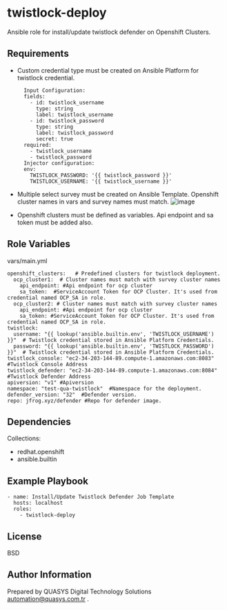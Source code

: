 twistlock-deploy
=========

Ansible role for install/update twistlock defender on Openshift Clusters.

Requirements
------------

- Custom credential type must be created on Ansible Platform for twistlock credential.

        Input Configuration:
        fields:
          - id: twistlock_username
            type: string
            label: twistlock_username
          - id: twistlock_password
            type: string
            label: twistlock_password
            secret: true
        required:
          - twistlock_username
          - twistlock_password
        Injector configuration:
        env:
          TWISTLOCK_PASSWORD: '{{ twistlock_password }}'
          TWISTLOCK_USERNAME: '{{ twistlock_username }}'

- Multiple select survey must be created on Ansible Template. Openshift cluster names in vars and survey names must match.
![image](https://github.com/user-attachments/assets/dcd6d264-95b9-432c-b999-4a689f885f99)

- Openshift clusters must be defined as variables. Api endpoint and sa token must be added also.

Role Variables
--------------

vars/main.yml

    openshift_clusters:   # Predefined clusters for twistlock deployment.
      ocp_cluster1:  # Cluster names must match with survey cluster names
        api_endpoint: #Api endpoint for ocp cluster
        sa_token:  #ServiceAccount Token for OCP Cluster. It's used from credential named OCP_SA in role.
      ocp_cluster2: # Cluster names must match with survey cluster names
        api_endpoint: #Api endpoint for ocp cluster
        sa_token: #ServiceAccount Token for OCP Cluster. It's used from credential named OCP_SA in role.
    twistlock:
      username: "{{ lookup('ansible.builtin.env', 'TWISTLOCK_USERNAME') }}"  # Twistlock credential stored in Ansible Platform Credentials.
      password: "{{ lookup('ansible.builtin.env', 'TWISTLOCK_PASSWORD') }}"  # Twistlock credential stored in Ansible Platform Credentials.
    twistlock_console: "ec2-34-203-144-89.compute-1.amazonaws.com:8083" #Twistlock Console Address
    twistlock_defender: "ec2-34-203-144-89.compute-1.amazonaws.com:8084" #Twistlock Defender Address
    apiversion: "v1" #Apiversion
    namespace: "test-qua-twistlock"  #Namespace for the deployment.
    defender_version: "32"  #Defender version.
    repo: jfrog.xyz/defender #Repo for defender image. 

Dependencies
------------
Collections:
- redhat.openshift
- ansible.builtin

Example Playbook
----------------

    - name: Install/Update Twistlock Defender Job Template
      hosts: localhost
      roles:
        - twistlock-deploy

License
-------

BSD

Author Information
------------------

Prepared by QUASYS Digital Technology Solutions <automation@quasys.com.tr> .
